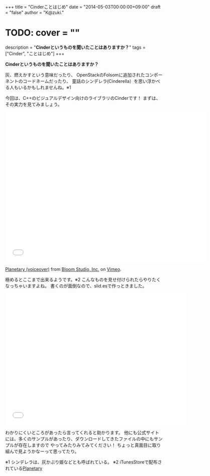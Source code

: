 +++
title = "Cinderことはじめ"
date = "2014-05-03T00:00:00+09:00"
draft = "false"
author = "K@zuki."
# TODO: cover = ""
description = "**Cinderというものを聞いたことはありますか？**"
tags = ["Cinder", "ことはじめ"]
+++


**Cinderというものを聞いたことはありますか？**

灰、燃えかすという意味だったり、 OpenStackのFolsomに追加されたコンポーネントのコードネームだったり、
童話のシンデレラ(Cinderella）を思い浮かべる人もいるかもしれませんね。※1

今回は、C++のビジュアルデザイン向けのライブラリのCinderです！
まずは、その実力を見てみましょう。

<iframe src="//player.vimeo.com/video/23168163" width="640" height="480" frameborder="0" webkitallowfullscreen="" mozallowfullscreen="" allowfullscreen=""></iframe>

[Planetary (voiceover)](https://vimeo.com/23168163) from [Bloom Studio, Inc.](https://vimeo.com/bloomstudioinc) on [Vimeo](https://vimeo.com).

極めるとここまで出来るようです。※2
こんなものを見せ付けられたらやりたくなっちゃいますよね。
書くのが面倒なので、slid.esで作っときました。

<iframe src="//slides.com/corrupt952/let-s-cinder/embed" width="576" height="420" scrolling="no" frameborder="0" webkitallowfullscreen="" mozallowfullscreen="" allowfullscreen=""></iframe>

わかりにくいところがあったら言ってくれると助かります。
他にも公式サイトには、多くのサンプルがあったり、ダウンロードしてきたファイルの中にもサンプルが存在しますので やってみたりみてみてください！
ちょっと真面目に取り組んで見ようかなーって思ってたり。

※1 シンデレラは、灰かぶり姫などとも呼ばれている。
※2 iTunesStoreで配布されている[Planetary](https://itunes.apple.com/app/planetary/id432462305)
